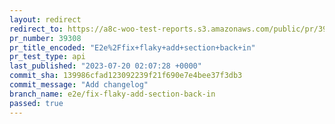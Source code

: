 ```yaml
---
layout: redirect
redirect_to: https://a8c-woo-test-reports.s3.amazonaws.com/public/pr/39308/api/index.html
pr_number: 39308
pr_title_encoded: "E2e%2Ffix+flaky+add+section+back+in"
pr_test_type: api
last_published: "2023-07-20 02:07:28 +0000"
commit_sha: 139986cfad123092239f21f690e7e4bee37f3db3
commit_message: "Add changelog"
branch_name: e2e/fix-flaky-add-section-back-in
passed: true
---
```

